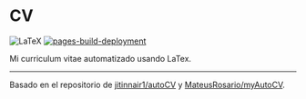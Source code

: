 # CV
![LaTeX](https://img.shields.io/badge/latex-%23008080.svg?logo=latex&logoColor=white)
[![pages-build-deployment](https://github.com/TeenBiscuits/CV/actions/workflows/pages/pages-build-deployment/badge.svg?branch=build)](https://github.com/TeenBiscuits/CV/actions/workflows/pages/pages-build-deployment)

Mi curriculum vitae automatizado usando LaTex.

---

Basado en el repositorio de [jitinnair1/autoCV](https://github.com/jitinnair1/autoCV) y [MateusRosario/myAutoCV](https://github.com/MateusRosario/myAutoCV).
